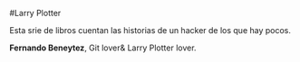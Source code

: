 #Larry Plotter

Esta srie de libros cuentan las historias de un hacker de los que hay pocos.

**Fernando Beneytez**, Git lover& Larry Plotter lover.

